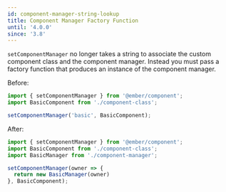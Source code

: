 ```yaml
---
id: component-manager-string-lookup
title: Component Manager Factory Function
until: '4.0.0'
since: '3.8'
---
```


`setComponentManager` no longer takes a string to associate the custom component class and the component manager. Instead you must pass a factory function that produces an instance of the component manager.

Before:

```js
import { setComponentManager } from '@ember/component';
import BasicComponent from './component-class';

setComponentManager('basic', BasicComponent);
```

After:

```js
import { setComponentManager } from '@ember/component';
import BasicComponent from './component-class';
import BasicManager from './component-manager';

setComponentManager(owner => {
  return new BasicManager(owner)
}, BasicComponent);
```
